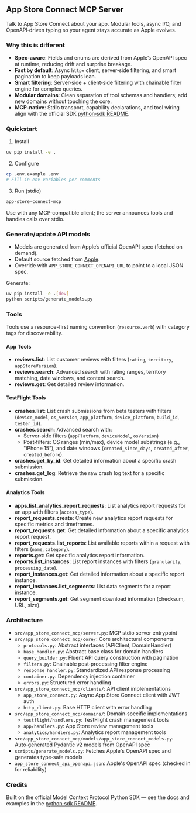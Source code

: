 ## App Store Connect MCP Server

Talk to App Store Connect about your app. Modular tools, async I/O, and OpenAPI‑driven typing so your agent stays accurate as Apple evolves.

### Why this is different
- **Spec‑aware**: Fields and enums are derived from Apple’s OpenAPI spec at runtime, reducing drift and surprise breakage.
- **Fast by default**: Async `httpx` client, server‑side filtering, and smart pagination to keep payloads lean.
- **Smart filtering**: Server‑side + client‑side filtering with chainable filter engine for complex queries.
- **Modular domains**: Clean separation of tool schemas and handlers; add new domains without touching the core.
- **MCP‑native**: Stdio transport, capability declarations, and tool wiring align with the official SDK [python‑sdk README](https://github.com/modelcontextprotocol/python-sdk?tab=readme-ov-file).

### Quickstart
1) Install

```bash
uv pip install -e .
```

2) Configure

```bash
cp .env.example .env
# Fill in env variables per comments
```

3) Run (stdio)

```bash
app-store-connect-mcp
```

Use with any MCP‑compatible client; the server announces tools and handles calls over stdio.

### Generate/update API models
- Models are generated from Apple’s official OpenAPI spec (fetched on demand).
- Default source fetched from  [Apple](https://developer.apple.com/sample-code/app-store-connect/app-store-connect-openapi-specification.zip).
- Override with `APP_STORE_CONNECT_OPENAPI_URL` to point to a local JSON spec.

Generate:

```bash
uv pip install -e .[dev]
python scripts/generate_models.py
```

### Tools

Tools use a resource-first naming convention (`resource.verb`) with category tags for discoverability.

#### App Tools
- **reviews.list**: List customer reviews with filters (`rating`, `territory`, `appStoreVersion`).
- **reviews.search**: Advanced search with rating ranges, territory matching, date windows, and content search.
- **reviews.get**: Get detailed review information.

#### TestFlight Tools
- **crashes.list**: List crash submissions from beta testers with filters (`device_model`, `os_version`, `app_platform`, `device_platform`, `build_id`, `tester_id`).
- **crashes.search**: Advanced search with:
  - Server‑side filters (`appPlatform`, `deviceModel`, `osVersion`)
  - Post‑filters: OS ranges (min/max), device model substrings (e.g., "iPhone 15"), and date windows (`created_since_days`, `created_after`, `created_before`).
- **crashes.get_by_id**: Get detailed information about a specific crash submission.
- **crashes.get_log**: Retrieve the raw crash log text for a specific submission.

#### Analytics Tools
- **apps.list_analytics_report_requests**: List analytics report requests for an app with filters (`access_type`).
- **report_requests.create**: Create new analytics report requests for specific metrics and timeframes.
- **report_requests.get**: Get detailed information about a specific analytics report request.
- **report_requests.list_reports**: List available reports within a request with filters (`name`, `category`).
- **reports.get**: Get specific analytics report information.
- **reports.list_instances**: List report instances with filters (`granularity`, `processing_date`).
- **report_instances.get**: Get detailed information about a specific report instance.
- **report_instances.list_segments**: List data segments for a report instance.
- **report_segments.get**: Get segment download information (checksum, URL, size).

### Architecture
- `src/app_store_connect_mcp/server.py`: MCP stdio server entrypoint
- `src/app_store_connect_mcp/core/`: Core architectural components
  - `protocols.py`: Abstract interfaces (APIClient, DomainHandler)
  - `base_handler.py`: Abstract base class for domain handlers
  - `query_builder.py`: Fluent API query construction with pagination
  - `filters.py`: Chainable post‑processing filter engine
  - `response_handler.py`: Standardized API response processing
  - `container.py`: Dependency injection container
  - `errors.py`: Structured error handling
- `src/app_store_connect_mcp/clients/`: API client implementations
  - `app_store_connect.py`: Async App Store Connect client with JWT auth
  - `http_client.py`: Base HTTP client with error handling
- `src/app_store_connect_mcp/domains/`: Domain‑specific implementations
  - `testflight/handlers.py`: TestFlight crash management tools
  - `app/handlers.py`: App Store review management tools
  - `analytics/handlers.py`: Analytics report management tools
- `src/app_store_connect_mcp/models/app_store_connect_models.py`: Auto‑generated Pydantic v2 models from OpenAPI spec
- `scripts/generate_models.py`: Fetches Apple's OpenAPI spec and generates type‑safe models
- `app_store_connect_api_openapi.json`: Apple's OpenAPI spec (checked in for reliability)

### Credits
Built on the official Model Context Protocol Python SDK — see the docs and examples in the
[python‑sdk README](https://github.com/modelcontextprotocol/python-sdk?tab=readme-ov-file).